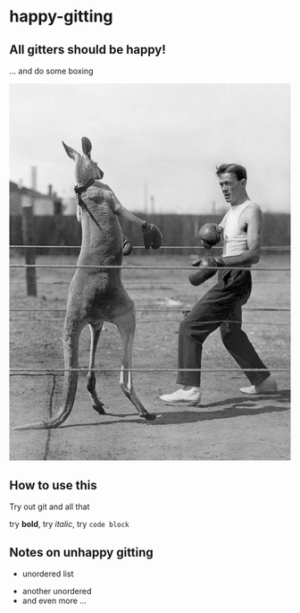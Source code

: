 # happy-gitting

## All gitters should be **happy!**

... and do some boxing

![](kangaroo-opponent.jpg)

## How to use this

Try out git and all that

try **bold**, try _italic_, try `code block`

## Notes on unhappy gitting

* unordered list
- another unordered
- and even more ...
